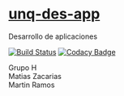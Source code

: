 # [unq-des-app](https://unq-des-app.herokuapp.com/)
Desarrollo de aplicaciones

[![Build Status](https://travis-ci.org/matiazzz/unq-des-app.svg?branch=master)](https://travis-ci.org/matiazzz/unq-des-app)
[![Codacy Badge](https://api.codacy.com/project/badge/Grade/3ae0dc47d4f243fcaa3bd6559f746f6c)](https://www.codacy.com/app/mz-matiazzz/unq-des-app?utm_source=github.com&amp;utm_medium=referral&amp;utm_content=matiazzz/unq-des-app&amp;utm_campaign=Badge_Grade)  

Grupo H  
Matias Zacarias  
Martin Ramos  
